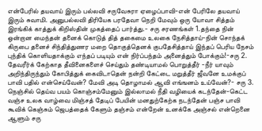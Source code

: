 
என்பேரில் தயவாய் இரும்
பல்லவி
சருவேசுரா ஏழைப்பாவி-என் பேரிலே
 தயவாய் இரும் சுவாமி.
அனுபல்லவி
திரியேக பரதேவா நெறி மேவும் ஒரு யோவா
 சித்தம் இரங்கிக் காத்துக் கிறிஸ்தின் முகத்தைப் பார்த்து.- சரு
சரணங்கள்
1.தந்தை நின் ஒன்றான மைந்தன் தனைக் கொடுத் தித்
 தகைமை உலகை நேசித்தாய்-நின்
 சொந்தக் கிருபை தனைச் சிந்தித்துணர மறை தொகுத்தெனக் குபதேசித்தாய்
 இந்தப் பெரிய நேசம் புந்திக் கொளியதாக்கும்
 எந்தப் படியும் என் நிர்ப்பந்தம் அனைத்தும் போக்கும்!-சரு
2. தேவரீர்க் கேற்காத தீவினைகளைச் செய்தும் தண்டியாமல்
 பொறுத்தீர் -நீர்
 யாவும் அறிந்திருந்தும் கோபித்துக் கைவிடாதென் நன்றி
 கேட்டை மறுத்தீர்
 ஜீவனே உமக்குப் பாவி பதில் என்செய்வேன்?
 மேவி அடி தொழாமல் ஆவி எங்ஙனம் உய்வேன்?- சரு
3. நெஞ்சில் தெய்வ பயம் கொஞ்சம்மேனும் இல்லாமல் நீதி
 வழியைக் கடந்தேன்-கெட்ட
 வஞ்ச உலக வாழ்வை மிஞ்சத் தேடிப் பேயின் மனதுற்கேற்க நடந்தேன்
 பஞ்ச பாவி கூவிக் கெஞ்சும் ஜெபத்தைக் கேளும்
 தஞ்சம் என்றேன் உனக்கே அஞ்சல் என்றெனை ஆளும் சரு

